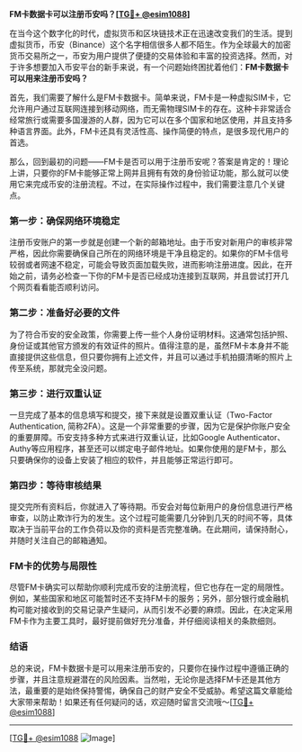 **FM卡数据卡可以注册币安吗？[[TG💪+ @esim1088](https://t.me/s/esim1088)]**

在当今这个数字化的时代，虚拟货币和区块链技术正在迅速改变我们的生活。提到虚拟货币，币安（Binance）这个名字相信很多人都不陌生。作为全球最大的加密货币交易所之一，币安为用户提供了便捷的交易体验和丰富的投资选择。然而，对于许多想要加入币安平台的新手来说，有一个问题始终困扰着他们：**FM卡数据卡可以用来注册币安吗？**

首先，我们需要了解什么是FM卡数据卡。简单来说，FM卡是一种虚拟SIM卡，它允许用户通过互联网连接到移动网络，而无需物理SIM卡的存在。这种卡非常适合经常旅行或需要多国漫游的人群，因为它可以在多个国家和地区使用，并且支持多种语言界面。此外，FM卡还具有灵活性高、操作简便的特点，是很多现代用户的首选。

那么，回到最初的问题——FM卡是否可以用于注册币安呢？答案是肯定的！理论上讲，只要你的FM卡能够正常上网并且拥有有效的身份验证功能，那么就可以使用它来完成币安的注册流程。不过，在实际操作过程中，我们需要注意几个关键点。

### **第一步：确保网络环境稳定**
注册币安账户的第一步就是创建一个新的邮箱地址。由于币安对新用户的审核非常严格，因此你需要确保自己所在的网络环境是干净且稳定的。如果你的FM卡信号较弱或者网速不稳定，可能会导致页面加载失败，进而影响注册进度。因此，在开始之前，请务必检查一下你的FM卡是否已经成功连接到互联网，并且尝试打开几个网页看看能否顺利访问。

### **第二步：准备好必要的文件**
为了符合币安的安全政策，你需要上传一些个人身份证明材料。这通常包括护照、身份证或其他官方颁发的有效证件的照片。值得注意的是，虽然FM卡本身并不能直接提供这些信息，但只要你拥有上述文件，并且可以通过手机拍摄清晰的照片上传至系统，那就完全没问题。

### **第三步：进行双重认证**
一旦完成了基本的信息填写和提交，接下来就是设置双重认证（Two-Factor Authentication, 简称2FA）。这是一个非常重要的步骤，因为它是保护你账户安全的重要屏障。币安支持多种方式来进行双重认证，比如Google Authenticator、Authy等应用程序，甚至还可以绑定电子邮件地址。如果你使用的是FM卡，那么只要确保你的设备上安装了相应的软件，并且能够正常运行即可。

### **第四步：等待审核结果**
提交完所有资料后，你就进入了等待期。币安会对每位新用户的身份信息进行严格审查，以防止欺诈行为的发生。这个过程可能需要几分钟到几天的时间不等，具体取决于当前平台的工作负荷以及你的资料是否完整准确。在此期间，请保持耐心，并随时关注自己的邮箱通知。

### **FM卡的优势与局限性**
尽管FM卡确实可以帮助你顺利完成币安的注册流程，但它也存在一定的局限性。例如，某些国家和地区可能暂时还不支持FM卡的服务；另外，部分银行或金融机构可能对接收到的交易记录产生疑问，从而引发不必要的麻烦。因此，在决定采用FM卡作为主要工具时，最好提前做好充分准备，并仔细阅读相关的条款细则。

### **结语**
总的来说，FM卡数据卡是可以用来注册币安的，只要你在操作过程中遵循正确的步骤，并且注意规避潜在的风险因素。当然啦，无论你是选择FM卡还是其他方法，最重要的是始终保持警惕，确保自己的财产安全不受威胁。希望这篇文章能给大家带来帮助！如果还有任何疑问的话，欢迎随时留言交流哦～[[TG💪+ @esim1088](https://t.me/s/esim1088)]

---

[[TG💪+ @esim1088](https://t.me/s/esim1088) ![Image](https://i.postimg.cc/4NQfJmqS/Snipaste-2025-05-13-00-14-12.png)]